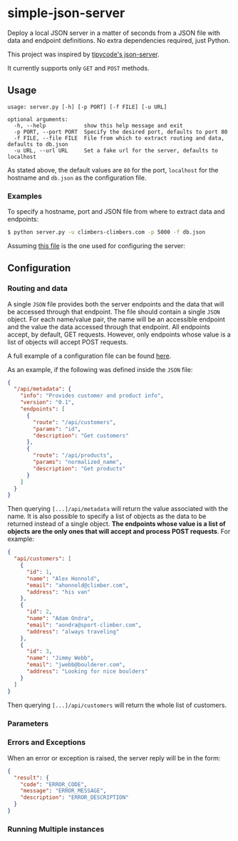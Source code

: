 # simple-json-server

Deploy a local JSON server in a matter of seconds from a JSON file with data and endpoint definitions. No extra dependencies required, just Python.

This project was inspired by [tipycode's json-server](https://github.com/typicode/json-server).

It currently supports only `GET` and `POST` methods.

## Usage

```
usage: server.py [-h] [-p PORT] [-f FILE] [-u URL]

optional arguments:
  -h, --help            show this help message and exit
  -p PORT, --port PORT  Specify the desired port, defaults to port 80
  -f FILE, --file FILE  File from which to extract routing and data, defaults to db.json
  -u URL, --url URL     Set a fake url for the server, defaults to localhost
```

As stated above, the default values are `80` for the port, `localhost` for the hostname and `db.json` as the configuration file.

### Examples

To specify a hostname, port and JSON file from where to extract data and endpoints:

```sh
$ python server.py -u climbers-climbers.com -p 5000 -f db.json
```

Assuming [this file](https://github.com/juangallostra/simple-json-server/blob/master/db.json) is the one used for configuring the server:

## Configuration

### Routing and data

A single `JSON` file provides both the server endpoints and the data that will be accessed through that endpoint. The file should contain a single `JSON` object. For each name/value pair, the name will be an accessible endpoint and the value the data accessed through that endpoint. All endpoints accept, by default, GET requests. However, only endpoints whose value is a list of objects will accept POST requests.

A full example of a configuration file can be found [here](https://github.com/juangallostra/simple-json-server/blob/master/db.json).

As an example, if the following was defined inside the `JSON` file:

```JSON
{
  "/api/metadata": {
    "info": "Provides customer and product info",
    "version": "0.1",
    "endpoints": [
      {
        "route": "/api/customers",
        "params": "id",
        "description": "Get customers"
      },
      {
        "route": "/api/products",
        "params": "normalized_name",
        "description": "Get products"
      }
    ]
  }
}
```

Then querying `[...]/api/metadata` will return the value associated with the name. It is also possible to specify a list of objects as the data to be returned instead of a single object. **The endpoints whose value is a list of objects are the only ones that will accept and process POST requests**. For example:

```JSON
{
  "api/customers": [
    {
      "id": 1,
      "name": "Alex Honnold",
      "email": "ahonnold@climber.com",
      "address": "his van"
    },
    {
      "id": 2,
      "name": "Adam Ondra",
      "email": "aondra@sport-climber.com",
      "address": "always traveling"
    },
    {
      "id": 3,
      "name": "Jimmy Webb",
      "email": "jwebb@boulderer.com",
      "address": "Looking for nice boulders"
    }
  ]
}
```

Then querying `[...]/api/customers` will return the whole list of customers.

### Parameters

### Errors and Exceptions

When an error or exception is raised, the server reply will be in the form:

```JSON
{
  "result": {
    "code": "ERROR_CODE",
    "message": "ERROR_MESSAGE",
    "description": "ERROR_DESCRIPTION"
  }
}
```

### Running Multiple instances
